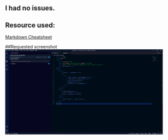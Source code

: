 ## I had no issues.
## Resource used:
[Markdown Cheatsheet](https://github.com/adam-p/markdown-here/wiki/Markdown-Cheatsheet#links)

##Requested screenshot
![vsCode Screenshot](./vsCodeScreenshot.png)